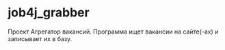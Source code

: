 # job4j_grabber

Проект Агрегатор вакансий. Программа ищет вакансии на сайте(-ах) и записывает их в базу.